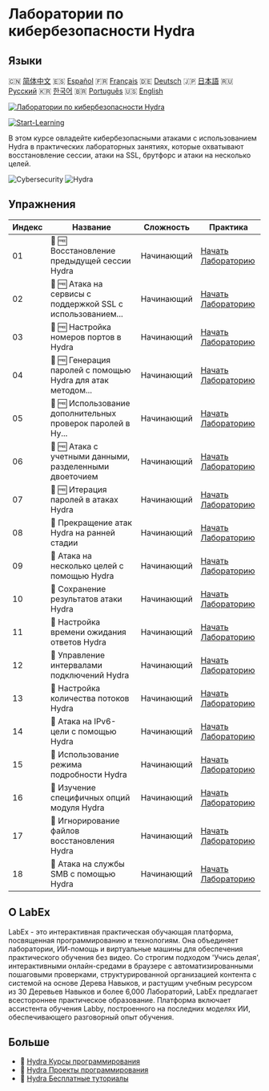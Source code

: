 # Лаборатории по кибербезопасности Hydra

## Языки

🇨🇳 [简体中文](README_zh.md) 🇪🇸 [Español](README_es.md) 🇫🇷 [Français](README_fr.md) 🇩🇪 [Deutsch](README_de.md) 🇯🇵 [日本語](README_ja.md) 🇷🇺 [Русский](README_ru.md) 🇰🇷 [한국어](README_ko.md) 🇧🇷 [Português](README_pt.md) 🇺🇸 [English](README.md) 

[![Лаборатории по кибербезопасности Hydra](https://cover-creator.labex.io/hydra-cybersecurity-attack-labs.png?lang=ru)](https://labex.io/ru/courses/hydra-cybersecurity-attack-labs)

[![Start-Learning](https://img.shields.io/badge/Start-Learning-whitesmoke?style=for-the-badge)](https://labex.io/ru/courses/hydra-cybersecurity-attack-labs)

В этом курсе овладейте кибербезопасными атаками с использованием Hydra в практических лабораторных занятиях, которые охватывают восстановление сессии, атаки на SSL, брутфорс и атаки на несколько целей.

![Cybersecurity](https://img.shields.io/badge/Cybersecurity-whitesmoke?style=for-the-badge&logo=cybersecurity)
![Hydra](https://img.shields.io/badge/Hydra-whitesmoke?style=for-the-badge&logo=hydra)


## Упражнения

|   Индекс | Название                                                    | Сложность   | Практика                                                                                                                              |
|----------|-------------------------------------------------------------|-------------|---------------------------------------------------------------------------------------------------------------------------------------|
|       01 | 📖 🆓 Восстановление предыдущей сессии Hydra                | Начинающий  | <a target='_blank' href='https://labex.io/ru/tutorials/hydra-restore-a-previous-hydra-session-550772'>Начать Лабораторию</a>          |
|       02 | 📖 🆓 Атака на сервисы с поддержкой SSL с использованием... | Начинающий  | <a target='_blank' href='https://labex.io/ru/tutorials/hydra-attack-ssl-enabled-services-with-hydra-550762'>Начать Лабораторию</a>    |
|       03 | 📖 🆓 Настройка номеров портов в Hydra                      | Начинающий  | <a target='_blank' href='https://labex.io/ru/tutorials/hydra-customize-hydra-port-numbers-550765'>Начать Лабораторию</a>              |
|       04 | 📖 🆓 Генерация паролей с помощью Hydra для атак методом... | Начинающий  | <a target='_blank' href='https://labex.io/ru/tutorials/hydra-generate-passwords-with-hydra-brute-force-550769'>Начать Лабораторию</a> |
|       05 | 📖 🆓 Использование дополнительных проверок паролей в Hy... | Начинающий  | <a target='_blank' href='https://labex.io/ru/tutorials/hydra-use-additional-hydra-password-checks-550776'>Начать Лабораторию</a>      |
|       06 | 📖 🆓 Атака с учетными данными, разделенными двоеточием     | Начинающий  | <a target='_blank' href='https://labex.io/ru/tutorials/hydra-attack-with-colon-separated-credentials-550763'>Начать Лабораторию</a>   |
|       07 | 📖 🆓 Итерация паролей в атаках Hydra                       | Начинающий  | <a target='_blank' href='https://labex.io/ru/tutorials/hydra-loop-passwords-in-hydra-attacks-550771'>Начать Лабораторию</a>           |
|       08 | 📖  Прекращение атак Hydra на ранней стадии                 | Начинающий  | <a target='_blank' href='https://labex.io/ru/tutorials/hydra-stop-hydra-attacks-early-550774'>Начать Лабораторию</a>                  |
|       09 | 📖  Атака на несколько целей с помощью Hydra                | Начинающий  | <a target='_blank' href='https://labex.io/ru/tutorials/hydra-attack-multiple-targets-with-hydra-550760'>Начать Лабораторию</a>        |
|       10 | 📖  Сохранение результатов атаки Hydra                      | Начинающий  | <a target='_blank' href='https://labex.io/ru/tutorials/hydra-save-hydra-attack-results-550773'>Начать Лабораторию</a>                 |
|       11 | 📖  Настройка времени ожидания ответов Hydra                | Начинающий  | <a target='_blank' href='https://labex.io/ru/tutorials/hydra-fine-tune-hydra-response-wait-times-550768'>Начать Лабораторию</a>       |
|       12 | 📖  Управление интервалами подключений Hydra                | Начинающий  | <a target='_blank' href='https://labex.io/ru/tutorials/hydra-control-hydra-connection-intervals-550764'>Начать Лабораторию</a>        |
|       13 | 📖  Настройка количества потоков Hydra                      | Начинающий  | <a target='_blank' href='https://labex.io/ru/tutorials/hydra-adjust-hydra-thread-counts-550758'>Начать Лабораторию</a>                |
|       14 | 📖  Атака на IPv6-цели с помощью Hydra                      | Начинающий  | <a target='_blank' href='https://labex.io/ru/tutorials/hydra-attack-ipv6-targets-with-hydra-550759'>Начать Лабораторию</a>            |
|       15 | 📖  Использование режима подробности Hydra                  | Начинающий  | <a target='_blank' href='https://labex.io/ru/tutorials/hydra-use-hydra-verbose-mode-550777'>Начать Лабораторию</a>                    |
|       16 | 📖  Изучение специфичных опций модуля Hydra                 | Начинающий  | <a target='_blank' href='https://labex.io/ru/tutorials/hydra-explore-hydra-module-specific-options-550767'>Начать Лабораторию</a>     |
|       17 | 📖  Игнорирование файлов восстановления Hydra               | Начинающий  | <a target='_blank' href='https://labex.io/ru/tutorials/hydra-ignore-hydra-restore-files-550770'>Начать Лабораторию</a>                |
|       18 | 📖  Атака на службы SMB с помощью Hydra                     | Начинающий  | <a target='_blank' href='https://labex.io/ru/tutorials/hydra-attack-smb-services-with-hydra-550761'>Начать Лабораторию</a>            |

## О LabEx

LabEx - это интерактивная практическая обучающая платформа, посвященная программированию и технологиям. Она объединяет лаборатории, ИИ-помощь и виртуальные машины для обеспечения практического обучения без видео. Со строгим подходом 'Учись делая', интерактивными онлайн-средами в браузере с автоматизированными пошаговыми проверками, структурированной организацией контента с системой на основе Дерева Навыков, и растущим учебным ресурсом из 30 Деревьев Навыков и более 6,000 Лабораторий, LabEx предлагает всестороннее практическое образование. Платформа включает ассистента обучения Labby, построенного на последних моделях ИИ, обеспечивающего разговорный опыт обучения.

## Больше

- 🔗 [Hydra Курсы программирования](https://github.com/labex-labs/awesome-programming-courses)
- 🔗 [Hydra Проекты программирования](https://github.com/labex-labs/awesome-programming-projects)
- 🔗 [Hydra Бесплатные туториалы](https://github.com/labex-labs/hydra-free-tutorials)

